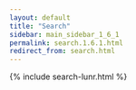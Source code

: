```yaml
---
layout: default
title: "Search"
sidebar: main_sidebar_1_6_1
permalink: search.1.6.1.html
redirect_from: search.html
---
```


{% include search-lunr.html %}
